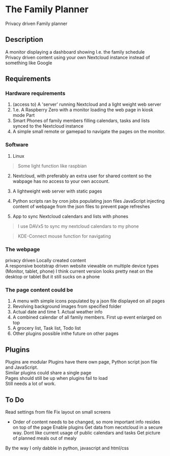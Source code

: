 # The Family Planner
Privacy driven Family planner

## Description 
A monitor displaying a dashboard showing I.e. the family schedule   
Privacy driven content using your own Nextcloud instance instead of something like Google  

## Requirements  

### Hardware requirements 
1. (access to) A 'server' running Nextcloud and a light weight web server 
2. 1.e. A Raspberry Zero with a monitor loading the web page in kiosk mode Part 
3. Smart Phones of family members filling calendars, tasks and lists synced to the Nextcloud instance  
4. A simple small remote or gamepad to navigate the pages on the monitor.  

### Software 
1. Linux 
> Some light function like raspbian  

2. Nextcloud, with preferably an extra user for shared content so the wabpage has no access to your own account.

3. A lightweight web server with static pages 

4. Python 
scripts ran by cron jobs populating json files JavaScript injecting content of webpage from the json files to prevent page refreshes 
5. App to sync Nextcloud calendars and lists with phones
> I use DAVx5 to sync my nextcloud calendars to my phone  

> KDE-Connect mouse function for navigating   

### The webpage  
privacy driven Locally created content  
A responsive bootstrap driven website viewable on multiple device types (Monitor, tablet, phone) 
I think current version looks pretty neat on the desktop or tablet But it still sucks on a phone  

### The page content could be 
1. A menu with simple icons populated by a json file displayed on all pages  
1. Revolving background images from specified folder 
1. Actual date and time 1. Actual weather info  
1. A combined calendar of all family members. First up event enlarged on top 
2. A grocery list, Task list, Todo list 
4. Other plugins possible inthe future on other pages  

## Plugins 
Plugins are modular Plugins have there own page, Python script json file and JavaScript.  
Similar plugins could share a single page  
Pages should still be up when plugins fail to load  
Still needs a lot of work.


## To Do
Read settings from file
Fix layout on small screens
  - Order of content needs to be changed, so more important info resides on top of the page
Enable plugins
Get data from necxtcloud in a secure way. Dont like current usage of public calendars and tasks
Get picture of planned meals out of mealy 

By the way I only dabble in python, javascript and html/css
